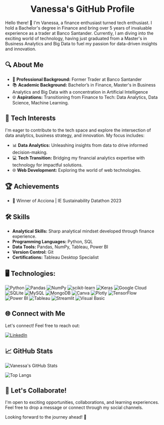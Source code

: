 <h1 align="center">Vanessa's GitHub Profile</h1>

Hello there! 👋 I'm Vanessa, a finance enthusiast turned tech enthusiast. I hold a Bachelor's degree in Finance and bring over 5 years of invaluable experience as a trader at Banco Santander. Currently, I am diving into the exciting world of technology, having just graduated from a Master's in Business Analytics and Big Data to fuel my passion for data-driven insights and innovation.

## 🔍 About Me

- 💼 **Professional Background:** Former Trader at Banco Santander
- 📚 **Academic Background:** Bachelor’s in Finance, Master's in Business Analytics and Big Data with a concentration in Artificial Intelligence
- 🌐 **Aspirations:** Transitioning from Finance to Tech: Data Analytics, Data Science, Machine Learning.

## 🚀 Tech Interests

I'm eager to contribute to the tech space and explore the intersection of data analytics, business strategy, and innovation. My focus includes:

- 📊 **Data Analytics:** Unleashing insights from data to drive informed decision-making.
- 💻 **Tech Transition:** Bridging my financial analytics expertise with technology for impactful solutions.
- 🌐 **Web Development:** Exploring the world of web technologies.

## 🏆 Achievements
- 🌱 Winner of Acciona | IE Sustainability Datathon 2023

## 🛠️ Skills

- **Analytical Skills:** Sharp analytical mindset developed through finance experience.
- **Programming Languages:** Python, SQL
- **Data Tools:** Pandas, NumPy, Tableau, Power BI
- **Version Control:** Git
- **Certifications:** Tableau Desktop Specialist



## 🖥️ Technologies:
![Python](https://img.shields.io/badge/python-3670A0?style=for-the-badge&logo=python&logoColor=ffdd54)
![Pandas](https://img.shields.io/badge/pandas-%23150458.svg?style=for-the-badge&logo=pandas&logoColor=white)
![NumPy](https://img.shields.io/badge/numpy-%23013243.svg?style=for-the-badge&logo=numpy&logoColor=white)
![scikit-learn](https://img.shields.io/badge/scikit--learn-%23F7931E.svg?style=for-the-badge&logo=scikit-learn&logoColor=white)
![Keras](https://img.shields.io/badge/Keras-%23D00000.svg?style=for-the-badge&logo=Keras&logoColor=white)
![Google Cloud](https://img.shields.io/badge/GoogleCloud-%234285F4.svg?style=for-the-badge&logo=google-cloud&logoColor=white)
![SQLite](https://img.shields.io/badge/sqlite-%2307405e.svg?style=for-the-badge&logo=sqlite&logoColor=white)
![MySQL](https://img.shields.io/badge/mysql-%2300f.svg?style=for-the-badge&logo=mysql&logoColor=white)
![MongoDB](https://img.shields.io/badge/MongoDB-%234ea94b.svg?style=for-the-badge&logo=mongodb&logoColor=white)
![Canva](https://img.shields.io/badge/Canva-%2300C4CC.svg?style=for-the-badge&logo=Canva&logoColor=white)
![Plotly](https://img.shields.io/badge/Plotly-%2307405e.svg?style=for-the-badge&logo=Plotly&logoColor=white)
![TensorFlow](https://img.shields.io/badge/TensorFlow-%23FF6F00.svg?style=for-the-badge&logo=TensorFlow&logoColor=white)
![Power BI](https://img.shields.io/badge/Power%20BI-%230078D4.svg?style=for-the-badge&logo=Power-BI&logoColor=white)
![Tableau](https://img.shields.io/badge/Tableau-%23025E8C.svg?style=for-the-badge&logo=Tableau&logoColor=white)
![Streamlit](https://img.shields.io/badge/Streamlit-%236E4A9E.svg?style=for-the-badge&logo=Streamlit&logoColor=white)
![Visual Basic](https://img.shields.io/badge/Visual%20Basic-%230074E5.svg?style=for-the-badge&logo=Visual-Studio&logoColor=white)


## 🌐 Connect with Me

Let's connect! Feel free to reach out:

<a href="https://www.linkedin.com/in/vanessavegaval" target="_blank"><img src="https://img.shields.io/badge/LinkedIn-Connect-blue?style=for-the-badge&logo=linkedin" alt="LinkedIn"></a>


## 📈 GitHub Stats

![Vanessa's GitHub Stats](https://github-readme-stats.vercel.app/api?username=vanessa&show_icons=true&hide=contribs,prs&theme=radical)

![Top Langs](https://github-readme-stats.vercel.app/api/top-langs/?username=vanessa&layout=compact&theme=radical)

## 🤝 Let's Collaborate!

I'm open to exciting opportunities, collaborations, and learning experiences. Feel free to drop a message or connect through my social channels.

Looking forward to the journey ahead! 🚀

</br>
